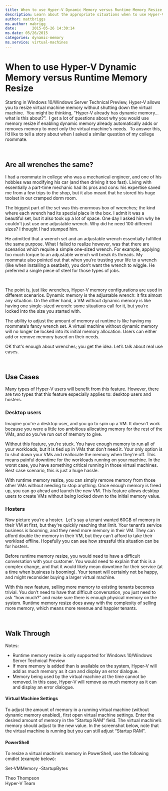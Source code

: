```yaml
---
title: When to use Hyper-V Dynamic Memory versus Runtime Memory Resize
description: Learn about the appropriate situations when to use Hyper-V Dynamic Memory or Runtime Memory Resize.
author: mattbriggs
ms.author: mabrigg
date:       2015-05-26 14:30:14
ms.date: 05/26/2015
categories: dynamic-memory
ms.service: virtual-machines
---
```

# When to use Hyper-V Dynamic Memory versus Runtime Memory Resize

Starting in Windows 10/Windows Server Technical Preview, Hyper-V allows you to resize virtual machine memory without shutting down the virtual machine.  You might be thinking, “Hyper-V already has dynamic memory… what is this about?”.  I get a lot of questions about why you would use memory resize if enabling dynamic memory already automatically adds or removes memory to meet only the virtual machine's needs.  To answer this, I’d like to tell a story about when I asked a similar question of my college roommate. 

 

## Are all wrenches the same?

I had a roommate in college who was a mechanical engineer, and one of his hobbies was modifying his car (and then driving it too fast). Living with essentially a part-time mechanic had its pros and cons: his expertise saved me from a few trips to the shop, but it also meant that he stored his huge toolset in our cramped dorm room.

The biggest part of the set was this enormous box of wrenches; the kind where each wrench had its special place in the box. I admit it was a beautiful set, but it also took up a lot of space. One day I asked him why he couldn't just use one adjustable wrench. Why did he need 100 different sizes? I thought I had stumped him.

He admitted that a wrench set and an adjustable wrench essentially fulfilled the same purpose. What I failed to realize however, was that there are scenarios which require a simple one-sized wrench. For example, applying too much torque to an adjustable wrench will break its threads. My roommate also pointed out that when you’re trusting your life to a wrench (like when installing a seatbelt), you don’t want the wrench to wiggle. He preferred a single piece of steel for those types of jobs.

 

The point is, just like wrenches, Hyper-V memory configurations are used in different scenarios. Dynamic memory is the adjustable wrench: it fits almost any situation. On the other hand, a VM without dynamic memory is like having one single-sized wrench: some situations call for it, but you’re locked into the size you started with.

The ability to adjust the amount of memory at runtime is like having my roommate’s fancy wrench set. A virtual machine without dynamic memory will no longer be locked into its initial memory allocation. Users can either add or remove memory based on their needs.

OK that's enough about wrenches; you get the idea. Let’s talk about real use cases.

 

## Use Cases

Many types of Hyper-V users will benefit from this feature. However, there are two types that this feature especially applies to: desktop users and hosters.

### Desktop users

Imagine you're a desktop user, and you go to spin up a VM. It doesn't work because you were a little too ambitious allocating memory for the rest of the VMs, and so you've run out of memory to give.

Without this feature, you’re stuck. You have enough memory to run all of your workloads, but it is tied up in VMs that don’t need it. Your only option is to shut down your VMs and reallocate the memory when they’re off. This means painful downtime for the workloads running on your machine. In the worst case, you have something critical running in those virtual machines. Best case scenario, this is just a huge hassle.

With runtime memory resize, you can simply remove memory from those other VMs without needing to stop anything. Once enough memory is freed up, you can go ahead and launch the new VM. This feature allows desktop users to create VMs without being locked down to the initial memory value.

### Hosters

Now picture you’re a hoster.  Let's say a tenant wanted 60GB of memory in their VM at first, but they're quickly reaching that limit. Your tenant’s service business is booming, and they need more memory in their VM. They can afford double the memory in their VM, but they can’t afford to take their workload offline. Hopefully you can see how stressful this situation can be for hosters.

Before runtime memory resize, you would need to have a difficult conversation with your customer. You would need to explain that this is a complex change, and that it would likely mean downtime for their service (at a time when business is booming). Your tenant will certainly not be happy, and might reconsider buying a larger virtual machine.

With this new feature, selling more memory to existing tenants becomes trivial. You don’t need to have that difficult conversation, you just need to ask “how much?” and make sure there is enough physical memory on the system. Runtime memory resize does away with the complexity of selling more memory, which means more revenue and happier tenants.

 

## Walk Through

Notes:

  * Runtime memory resize is only supported for Windows 10/Windows Server Technical Preview
  * If more memory is added than is available on the system, Hyper-V will add as much memory as it can and display an error dialogue.
  * Memory being used by the virtual machine at the time cannot be removed. In this case, Hyper-V will remove as much memory as it can and display an error dialogue.



#### Virtual Machine Settings

To adjust the amount of memory in a running virtual machine (without dynamic memory enabled), first open virtual machine settings. Enter the desired amount of memory in the “Startup RAM” field. The virtual machine’s memory should adjust to the new value. In the screenshot below, note that the virtual machine is running but you can still adjust “Startup RAM”.

<!-- [![ ](https://msdnshared.blob.core.windows.net/media/TNBlogsFS/prod.evol.blogs.technet.com/CommunityServer.Blogs.Components.WeblogFiles/00/00/00/50/45/OnlineResizeUI.png)](https://msdnshared.blob.core.windows.net/media/TNBlogsFS/prod.evol.blogs.technet.com/CommunityServer.Blogs.Components.WeblogFiles/00/00/00/50/45/OnlineResizeUI.png) -->

#### PowerShell

To resize a virtual machine’s memory in PowerShell, use the following cmdlet (example below):

Set-VMMemory -StartupBytes 

<!-- [![ ](https://msdnshared.blob.core.windows.net/media/TNBlogsFS/prod.evol.blogs.technet.com/CommunityServer.Blogs.Components.WeblogFiles/00/00/00/50/45/OnlineResizePS.png)](https://msdnshared.blob.core.windows.net/media/TNBlogsFS/prod.evol.blogs.technet.com/CommunityServer.Blogs.Components.WeblogFiles/00/00/00/50/45/OnlineResizePS.png) -->

Theo Thompson  
Hyper-V Team
